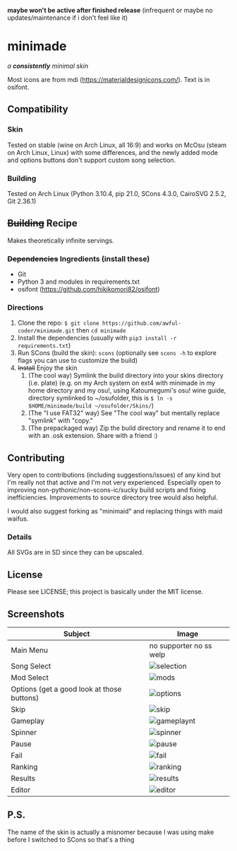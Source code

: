 **maybe won't be active after finished release** (infrequent or maybe no updates/maintenance if i don't feel like it)
# minimade
*a **consistently** minimal skin*

Most icons are from mdi (https://materialdesignicons.com/).
Text is in osifont.

## Compatibility
### Skin
Tested on stable (wine on Arch Linux, all 16:9) and works on McOsu (steam on Arch Linux, Linux) with some differences, and the newly added mode and options buttons don't support custom song selection.

### Building
Tested on Arch Linux (Python 3.10.4, pip 21.0, SCons 4.3.0, CairoSVG 2.5.2, Git 2.36.1)

## ~~Building~~ Recipe
Makes theoretically infinite servings.
### ~~Dependencies~~ Ingredients (install these)
 - Git
 - Python 3 and modules in requirements.txt
 - osifont (https://github.com/hikikomori82/osifont)

### Directions
 1. Clone the repo: `$ git clone https://github.com/awful-coder/minimade.git` then `cd minimade`
 2. Install the dependencies (usually with `pip3 install -r requirements.txt`)
 3. Run SCons (build the skin): `scons` (optionally see `scons -h` to explore flags you can use to customize the build)
 4. ~~Install~~ Enjoy the skin
    1. (The cool way) Symlink the build directory into your skins directory (i.e. plate)
    (e.g. on my Arch system on ext4 with minimade in my home directory and my osu!, using Katoumegumi's osu! wine guide, directory symlinked to ~/osufolder, this is `$ ln -s $HOME/minimade/build ~/osufolder/Skins/`)
    2. (The "I use FAT32" way) See "The cool way" but mentally replace "symlink" with "copy."
    2. (The prepackaged way) Zip the build directory and rename it to end with an .osk extension. Share with a friend :)

## Contributing
Very open to contributions (including suggestions/issues) of any kind but I'm really not that active and I'm not very experienced.
Especially open to improving non-pythonic/non-scons-ic/sucky build scripts and fixing inefficiencies.
Improvements to source directory tree would also helpful.

I would also suggest forking as "minimaid" and replacing things with maid waifus.

### Details
All SVGs are in SD since they can be upscaled.

## License
Please see LICENSE; this project is basically under the MIT license.

## Screenshots
| Subject | Image |
| --- | --- |
| Main Menu | no supporter no ss welp |
| Song Select | ![selection](https://user-images.githubusercontent.com/62647827/174412433-09d9d51f-451c-424a-8a49-caef6beafb66.png) |
| Mod Select | ![mods](https://user-images.githubusercontent.com/62647827/174412962-36acca33-91df-4cea-9ecd-35c78e9e91f1.png) |
| Options (get a good look at those buttons) | ![options](https://user-images.githubusercontent.com/62647827/174412778-80bfc51a-8ce4-4708-b20b-b61593e7aff1.png) |
| Skip | ![skip](https://user-images.githubusercontent.com/62647827/174412978-e4fc916d-06fe-4174-82e1-89bb39424162.png) |
| Gameplay | ![gameplaynt](https://user-images.githubusercontent.com/62647827/174436427-4654c6e8-cc90-4739-9fd9-d043dc977d9e.png) |
| Spinner | ![spinner](https://user-images.githubusercontent.com/62647827/174412885-9060fdce-9432-42ea-a733-75bb88bcdf79.png) |
| Pause | ![pause](https://user-images.githubusercontent.com/62647827/174415542-382e4eca-b7e3-424b-b35b-c4fde75b0715.png) |
| Fail | ![fail](https://user-images.githubusercontent.com/62647827/174415572-25641710-31a8-4bbe-8ccb-179970298310.png)|
| Ranking | ![ranking](https://user-images.githubusercontent.com/62647827/174413050-370d8d01-6773-4ac9-981f-4f94f57c66d4.png)
| Results | ![results](https://user-images.githubusercontent.com/62647827/174412920-b72d0900-06ac-41f2-8e52-b6256615906e.png) |
| Editor | ![editor](https://user-images.githubusercontent.com/62647827/174436436-1e075593-78b2-481d-a808-b7b9c1939100.png) |

## P.S.
The name of the skin is actually a misnomer because I was using make before I switched to SCons so that's a thing
